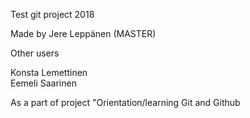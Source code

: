Test git project 2018

Made by
Jere Leppänen (MASTER)

Other users

Konsta Lemettinen</br>
Eemeli Saarinen 

As a part of project "Orientation/learning Git and Github
